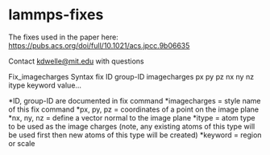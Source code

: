 # lammps-fixes

The fixes used in the paper here: https://pubs.acs.org/doi/full/10.1021/acs.jpcc.9b06635

Contact kdwelle@mit.edu with questions

Fix_imagecharges
Syntax
fix ID group-ID imagecharges px py pz nx ny nz itype keyword value…

*ID, group-ID are documented in fix command
*imagecharges = style name of this fix command
*px, py, pz = coordinates of a point on the image plane
*nx, ny, nz = define a vector normal to the image plane
*itype = atom type to be used as the image charges (note, any existing atoms of this type will be used first then new atoms of this type will be created)
*keyword = region or scale


